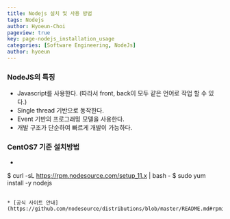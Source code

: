 ```yaml
---
title: Nodejs 설치 및 사용 방법
tags: Nodejs
author: Hyoeun-Choi
pageview: true
key: page-nodejs_installation_usage
categories: [Software Engineering, NodeJs]
author: hyoeun
---
```


### NodeJS의 특징
* Javascript를 사용한다. (따라서 front, back이 모두 같은 언어로 작업 할 수 있다.)
* Single thread 기반으로 동작한다.
* Event 기반의 프로그래밍 모델을 사용한다.
* 개발 구조가 단순하여 빠르게 개발이 가능하다.

### CentOS7 기준 설치방법
* ```shell
$ curl -sL https://rpm.nodesource.com/setup_11.x | bash -
$ sudo yum install -y nodejs
```

* [공식 사이트 안내](https://github.com/nodesource/distributions/blob/master/README.md#rpminstall)